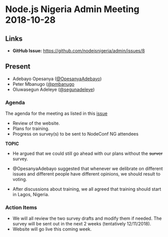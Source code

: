 # Node.js Nigeria Admin Meeting 2018-10-28

## Links

* **GitHub Issue:** https://github.com/nodejsnigeria/admin/issues/8

## Present

- Adebayo Opesanya ([@OpesanyaAdebayo](https://github.com/OpesanyaAdebayo))
- Peter Mbanugo ([@pmbanugo](https://github.com/pmbanugo)
- Oluwasegun Adeleye ([@segunadeleye](http://github.com/segunadeleye))

### Agenda

The agenda for the meeting as listed in this [issue](https://github.com/nodejsnigeria/admin/issues/7)

- Review of the website.
- Plans for training.
- Progress on survey(s) to be sent to NodeConf NG attendees

**TOPIC**

- He argued that we could still go ahead with our plans without the ~~surver~~ survey. 

- @OpesanyaAdebayo suggested that whenever we delibrate on different issues and different people have different opinions, we should result to voting.

- After discussions about training, we all agreed that training should start in Lagos, Nigeria.

### Action Items

- We will all review the two survey drafts and modify them if needed. The survey will be sent out in the next 2 weeks (tentatively 12/11/2018).
- Website will go live this coming week.
